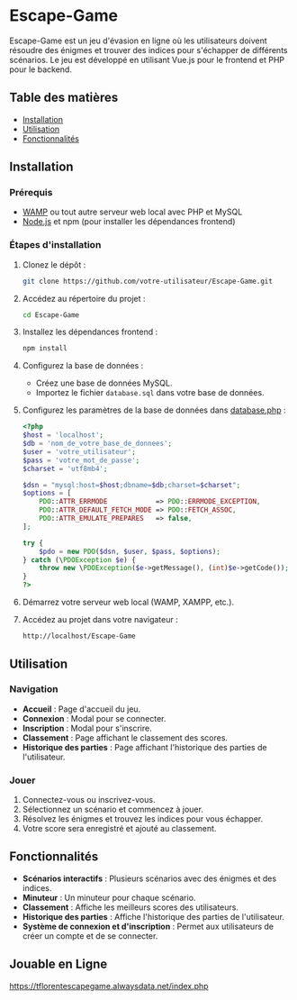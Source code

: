 # Escape-Game

Escape-Game est un jeu d'évasion en ligne où les utilisateurs doivent résoudre des énigmes et trouver des indices pour s'échapper de différents scénarios. Le jeu est développé en utilisant Vue.js pour le frontend et PHP pour le backend.

## Table des matières

- [Installation](#installation)
- [Utilisation](#utilisation)
- [Fonctionnalités](#fonctionnalités)

## Installation

### Prérequis

- [WAMP](https://www.wampserver.com/) ou tout autre serveur web local avec PHP et MySQL
- [Node.js](https://nodejs.org/) et npm (pour installer les dépendances frontend)

### Étapes d'installation

1. Clonez le dépôt :

    ```bash
    git clone https://github.com/votre-utilisateur/Escape-Game.git
    ```

2. Accédez au répertoire du projet :

    ```bash
    cd Escape-Game
    ```

3. Installez les dépendances frontend :

    ```bash
    npm install
    ```

4. Configurez la base de données :

    - Créez une base de données MySQL.
    - Importez le fichier `database.sql` dans votre base de données.

5. Configurez les paramètres de la base de données dans [database.php](http://_vscodecontentref_/0) :

    ```php
    <?php
    $host = 'localhost';
    $db = 'nom_de_votre_base_de_donnees';
    $user = 'votre_utilisateur';
    $pass = 'votre_mot_de_passe';
    $charset = 'utf8mb4';

    $dsn = "mysql:host=$host;dbname=$db;charset=$charset";
    $options = [
        PDO::ATTR_ERRMODE            => PDO::ERRMODE_EXCEPTION,
        PDO::ATTR_DEFAULT_FETCH_MODE => PDO::FETCH_ASSOC,
        PDO::ATTR_EMULATE_PREPARES   => false,
    ];

    try {
        $pdo = new PDO($dsn, $user, $pass, $options);
    } catch (\PDOException $e) {
        throw new \PDOException($e->getMessage(), (int)$e->getCode());
    }
    ?>
    ```

6. Démarrez votre serveur web local (WAMP, XAMPP, etc.).

7. Accédez au projet dans votre navigateur :

    ```
    http://localhost/Escape-Game
    ```

## Utilisation

### Navigation

- **Accueil** : Page d'accueil du jeu.
- **Connexion** : Modal pour se connecter.
- **Inscription** : Modal pour s'inscrire.
- **Classement** : Page affichant le classement des scores.
- **Historique des parties** : Page affichant l'historique des parties de l'utilisateur.

### Jouer

1. Connectez-vous ou inscrivez-vous.
2. Sélectionnez un scénario et commencez à jouer.
3. Résolvez les énigmes et trouvez les indices pour vous échapper.
4. Votre score sera enregistré et ajouté au classement.

## Fonctionnalités

- **Scénarios interactifs** : Plusieurs scénarios avec des énigmes et des indices.
- **Minuteur** : Un minuteur pour chaque scénario.
- **Classement** : Affiche les meilleurs scores des utilisateurs.
- **Historique des parties** : Affiche l'historique des parties de l'utilisateur.
- **Système de connexion et d'inscription** : Permet aux utilisateurs de créer un compte et de se connecter.

## Jouable en Ligne

https://tflorentescapegame.alwaysdata.net/index.php